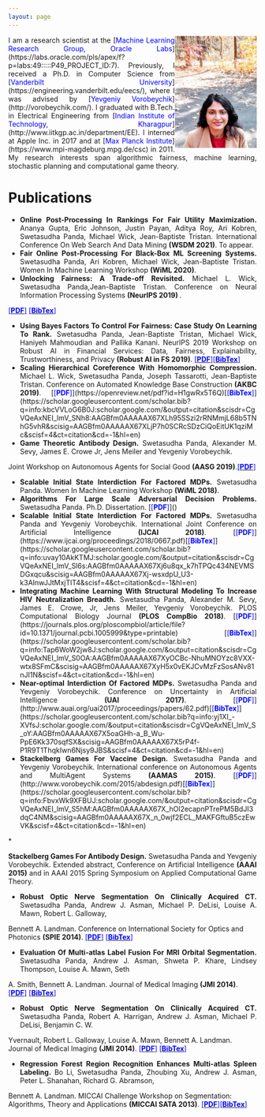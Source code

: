 ```yaml
---
layout: page
---
```

<img style="float: right;" src="assets/img/profile_picture_2.jpg" width="33%" height="33%">
<div style="text-align: justify"> I am a research scientist at the [<span style="color:blue">Machine Learning Research Group, Oracle Labs</span>](https://labs.oracle.com/pls/apex/f?p=labs:49:::::P49_PROJECT_ID:7). Previously, I received a Ph.D. in Computer Science from [<span style="color:blue">Vanderbilt University</span>](https://engineering.vanderbilt.edu/eecs/), where I was advised by [<span style="color:blue">Yevgeniy Vorobeychik</span>](http://vorobeychik.com/).
I graduated with B.Tech. in Electrical Engineering from [<span style="color:blue">Indian Institute of Technology, Kharagpur</span>](http://www.iitkgp.ac.in/department/EE). I interned at Apple Inc. in 2017 and at  [<span style="color:blue">Max Planck Institute</span>](https://www.mpi-magdeburg.mpg.de/csc) in 2011.
My research interests span algorithmic fairness, machine learning, stochastic planning and computational game theory. </div>

# Publications

* <div style="text-align: justify"><b>Online Post-Processing In Rankings For Fair Utility Maximization.</b> Ananya Gupta, Eric Johnson, Justin Payan, Aditya Roy, Ari Kobren, Swetasudha Panda, Michael Wick, Jean-Baptiste Tristan. International Conference On Web Search And Data Mining <b>(WSDM 2021)</b>. To appear.</div>

* <div style="text-align: justify"><b>Fair Online Post-Processing For Black-Box ML Screening Systems.</b> Swetasudha Panda, Ari Kobren, Michael Wick, Jean-Baptiste Tristan. Women In Machine Learning Workshop <b>(WiML 2020)</b>.</div>

* <div style="text-align: justify"><b>Unlocking Fairness: A Trade-off Revisited.</b> Michael L. Wick, Swetasudha Panda,Jean-Baptiste Tristan. Conference on Neural Information Processing Systems <b>(NeurIPS 2019) </b>. 
 <a href="https://papers.nips.cc/paper/9082-unlocking-fairness-a-trade-off-revisited.pdf"><span style="color:blue">[<b>PDF</b>]</span></a> <a href=""><span style="color:blue">[<b>BibTex</b>]</span></a>
 </div>

* <div style="text-align: justify"><b>Using Bayes Factors To Control For Fairness: Case Study On Learning To Rank.</b> Swetasudha Panda, Jean-Baptiste Tristan, Michael Wick, Haniyeh Mahmoudian and Pallika Kanani. NeurIPS 2019 Workshop on Robust AI in Financial Services: Data, Fairness, Explainability, Trustworthiness, and Privacy <b>(Robust AI in FS 2019)</b>. <a href="http://swetapanda.github.io/menu/robust19.pdf"><span style="color:blue">[<b>PDF</b>]</span></a><a href=""><span style="color:blue">[<b>BibTex</b>]</span></a> </div>

* <div style="text-align: justify"><b>Scaling Hierarchical Coreference With Homomorphic Compression.</b> Michael L. Wick, Swetasudha Panda, Joseph Tassarotti, Jean-Baptiste Tristan. Conference on Automated Knowledge Base Construction <b>(AKBC 2019)</b>. [<span style="color:blue">[<b>PDF</b>]</span>](https://openreview.net/pdf?id=H1gwRx5T6Q)[<span style="color:blue">[<b>BibTex</b>]</span>](https://scholar.googleusercontent.com/scholar.bib?q=info:kbcVVLoG6B0J:scholar.google.com/&output=citation&scisdr=CgVQeAxNEI_lmV_SNh8:AAGBfm0AAAAAX67XLh95SSzi2rRNMmjL68b5TNhG5vhR&scisig=AAGBfm0AAAAAX67XLjP7h0SCRcSDzCiQoEitUK1qziMc&scisf=4&ct=citation&cd=-1&hl=en)</div>

* <div style="text-align: justify"><b>Game Theoretic Antibody Design.</b> Swetasudha Panda, Alexander M. Sevy, James E. Crowe Jr, Jens Meiler and Yevgeniy Vorobeychik.
Joint Workshop on 
Autonomous Agents for Social Good <b>(AASG 2019)</b>.[<span style="color:blue">[<b>PDF</b>]</span>](http://swetapanda.github.io/menu/Game_theory_ab_design.pdf
) </div>

* <div style="text-align: justify"><b>Scalable Initial State Interdiction For Factored MDPs.</b> Swetasudha Panda. Women In Machine Learning Workshop <b>(WiML 2018)</b>.</div>

* <div style="text-align: justify"><b>Algorithms For Large Scale Adversarial Decision Problems.</b> Swetasudha Panda. Ph.D. Dissertation. [<span style="color:blue">[<b>PDF</b>]</span>]()</div>

* <div style="text-align: justify"><b>Scalable Initial State Interdiction For Factored MDPs.</b> Swetasudha Panda and Yevgeniy Vorobeychik. International Joint Conference on Artificial Intelligence <b>(IJCAI 2018)</b>. [<span style="color:blue">[<b>PDF</b>]</span>](https://www.ijcai.org/proceedings/2018/0667.pdf)[<span style="color:blue">[<b>BibTex</b>]</span>](https://scholar.googleusercontent.com/scholar.bib?q=info:uvay10AkKTMJ:scholar.google.com/&output=citation&scisdr=CgVQeAxNEI_lmV_Sl6s:AAGBfm0AAAAAX67Xj6u8qx_k7hTPQc434NEVMSDGxqcu&scisig=AAGBfm0AAAAAX67Xj-wsxdpU_U3-k3AInwJJtMxjTlT4&scisf=4&ct=citation&cd=-1&hl=en)</div>
 
* <div style="text-align: justify"><b>Integrating Machine Learning With Structural Modeling To Increase HIV Neutralization Breadth.</b> Swetasudha Panda, Alexander M. Sevy, James E. Crowe, Jr, Jens Meiler, Yevgeniy Vorobeychik. PLOS Computational Biology Journal<b> (PLOS CompBio 2018)</b>. [<span style="color:blue">[<b>PDF</b>]</span>](https://journals.plos.org/ploscompbiol/article/file?id=10.1371/journal.pcbi.1005999&type=printable) [<span style="color:blue">[<b>BibTex</b>]</span>](https://scholar.googleusercontent.com/scholar.bib?q=info:Tap6WoW2jw8J:scholar.google.com/&output=citation&scisdr=CgVQeAxNEI_lmV_S0OA:AAGBfm0AAAAAX67XyOCBc-NhuMNOYzc8VXX-wtx8SFmC&scisig=AAGBfm0AAAAAX67XyH5x0vEKJCvMzFzSosANv81nJI1N&scisf=4&ct=citation&cd=-1&hl=en)</div>

* <div style="text-align: justify"><b>Near-optimal Interdiction Of Factored MDPs.</b> Swetasudha Panda and Yevgeniy Vorobeychik. Conference on Uncertainty in Artificial Intelligence <b>(UAI 2017)</b>. [<span style="color:blue">[<b>PDF</b>]</span>](http://www.auai.org/uai2017/proceedings/papers/62.pdf)[<span style="color:blue">[<b>BibTex</b>]</span>](https://scholar.googleusercontent.com/scholar.bib?q=info:yj1XI_-XVfsJ:scholar.google.com/&output=citation&scisdr=CgVQeAxNEI_lmV_S_oY:AAGBfm0AAAAAX67X5oaGHh-a_B_Wu-PpE6Kk370sqfSX&scisig=AAGBfm0AAAAAX67X5rP4f-P1R9T1ThqkIwn6Njsy9JBS&scisf=4&ct=citation&cd=-1&hl=en)</div>


* <div style="text-align: justify"><b>Stackelberg Games For Vaccine Design.</b> Swetasudha Panda and Yevgeniy Vorobeychik. International conference on Autonomous Agents and MultiAgent Systems <b>(AAMAS 2015)</b>. [<span style="color:blue">[<b>PDF</b>]</span>](http://www.vorobeychik.com/2015/abdesign.pdf)[<span style="color:blue">[<b>BibTex</b>]</span>](https://scholar.googleusercontent.com/scholar.bib?q=info:FbvxWk9XFBUJ:scholar.google.com/&output=citation&scisdr=CgVQeAxNEI_lmV_S5hM:AAGBfm0AAAAAX67X_hOl2ecapnPTrePM5BdJI3dqC4NM&scisig=AAGBfm0AAAAAX67X_n_0wjf2ECL_MAKFGftuB5czEwVK&scisf=4&ct=citation&cd=-1&hl=en)</div>

*<div style="text-align: justify"> <b>Stackelberg Games For Antibody Design.</b> Swetasudha Panda and Yevgeniy Vorobeychik. Extended abstract, Conference on Artificial Intelligence <b>(AAAI 2015)</b>  and in AAAI 2015
Spring Symposium on Applied Computational Game Theory. </div>

* <div style="text-align: justify"><b>Robust Optic Nerve Segmentation On Clinically Acquired CT.</b> Swetasudha Panda, Andrew J. Asman, Michael P. DeLisi, Louise A. Mawn, Robert L. Galloway,
Bennett A. Landman. Conference on International Society for Optics and Photonics
<b>(SPIE 2014)</b>. [<span style="color:blue">[<b>PDF</b>]</span>](https://www.ncbi.nlm.nih.gov/pmc/articles/PMC4013110/pdf/nihms550000.pdf) [<span style="color:blue">[<b>BibTex</b>]</span>](https://scholar.googleusercontent.com/scholar.bib?q=info:dpz76_GNAMEJ:scholar.google.com/&output=citation&scisdr=CgVQeAxNEI_lmV_dQiY:AAGBfm0AAAAAX67YWibcuHy0flDCJ5ABK-Hz4i6euXZj&scisig=AAGBfm0AAAAAX67YWkX3FX2kZZu2_wn0Nwn50yFJKVk4&scisf=4&ct=citation&cd=-1&hl=en)</div>

* <div style="text-align: justify"> <b>Evaluation Of Multi-atlas Label Fusion For MRI Orbital Segmentation.</b> Swetasudha Panda, Andrew J. Asman, Shweta P. Khare, Lindsey Thompson, Louise A. Mawn, Seth
A. Smith, Bennett A. Landman. Journal of Medical Imaging <b> (JMI 2014)</b>. [<span style="color:blue">[<b>PDF</b>]</span>](https://www.ncbi.nlm.nih.gov/pmc/articles/PMC4280790/pdf/JMI-001-024002.pdf) [<span style="color:blue">[<b>BibTex</b>]</span>](https://scholar.googleusercontent.com/scholar.bib?q=info:I9JCUGh2jJYJ:scholar.google.com/&output=citation&scisdr=CgVQeAxNEI_lmV_dJeA:AAGBfm0AAAAAX67YPeB81hrdy-6KvZXTYlGI0MX0c6u5&scisig=AAGBfm0AAAAAX67YPUvpKmOal-mhjWHv_egZROGB8Ujq&scisf=4&ct=citation&cd=-1&hl=en)</div>

* <div style="text-align: justify"><b>Robust Optic Nerve Segmentation On Clinically Acquired CT.</b> Swetasudha Panda, Robert A. Harrigan, Andrew J. Asman, Michael P. DeLisi, Benjamin C. W.
Yvernault, Robert L. Galloway, Louise A. Mawn, Bennett A. Landman. Journal of Medical Imaging <b>(JMI 2014)</b>. [<span style="color:blue">[<b>PDF</b>]</span>](https://www.ncbi.nlm.nih.gov/pmc/articles/PMC4013110/pdf/nihms550000.pdf) [<span style="color:blue">[<b>BibTex</b>]</span>](https://scholar.googleusercontent.com/scholar.bib?q=info:fpWwD3o1BCwJ:scholar.google.com/&output=citation&scisdr=CgVQeAxNEI_lmV_dO_0:AAGBfm0AAAAAX67YI_0xmcm21RGZp9MdI5byDMmj8v65&scisig=AAGBfm0AAAAAX67YI1BNFYFOWAzsBCB6DZBh00vBer4d&scisf=4&ct=citation&cd=-1&hl=en)</div>



* <div style="text-align: justify"><b>Regression Forest Region Recognition Enhances Multi-atlas Spleen Labeling.</b> Bo Li, Swetasudha Panda, Zhoubing Xu, Andrew J. Asman, Peter L. Shanahan, Richard G. Abramson,
Bennett A. Landman. MICCAI Challenge Workshop on Segmentation: Algorithms, Theory and Applications <b>(MICCAI SATA 2013)</b>. [<span style="color:blue">[<b>PDF</b>]</span>](http://citeseerx.ist.psu.edu/viewdoc/download?doi=10.1.1.701.232&rep=rep1&type=pdf)[<span style="color:blue">[<b>BibTex</b>]</span>](https://scholar.googleusercontent.com/scholar.bib?q=info:nqGgdl5ZPs4J:scholar.google.com/&output=citation&scisdr=CgVQeAxNEI_lmV_diVI:AAGBfm0AAAAAX67YkVID6AG6kGHypXadEJ5205mFchV5&scisig=AAGBfm0AAAAAX67YkT2_X3aJ2gyguDbPsAu3PF3zVkOe&scisf=4&ct=citation&cd=-1&hl=en)</div>






